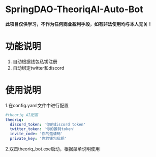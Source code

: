 # SpringDAO-TheoriqAI-Auto-Bot
**此项目仅供学习，不作为任何商业盈利手段，如有非法使用均与本人无关！**

# 功能说明

1. 自动根据钱包私钥注册
2. 自动绑定twitter和discord

# 使用说明

1.在config.yaml文件中进行配置

```yaml
#theoriq AI配置
theoriq:
  discord_token: '你的discord token'
  twitter_token: '你的推特token'
  invite_code: '你的邀请码'
  private_key: '你的钱包私钥'
```

2.双击theoriq_bot.exe启动，根据菜单说明使用
